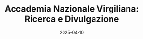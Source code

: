 ---
title: "Accademia Nazionale Virgiliana: Ricerca e Divulgazione"
collection: publications
category: writings
permalink: /files/accademianazionalevirgiliana.pdf
excerpt: 'Inevitabilmente, gli interessi dell’Accademia sono legati al territorio in cui opera ma vorrei che questa proposta non fosse limitata alle attività nel mantovano ma venisse intesa come modello estendibile...'
date: 2025-04-10
venue: "gttrcr"
paperurl: '/files/accademianazionalevirgiliana.pdf'
# slidesurl: 'http://example.com/slides.pdf'  # Slides not available
# bibtexurl: 'http://example.com/bibtex.bib'  # BibTeX not available
# citation: 'Gatti, R. (2024). &quot;From Doppler Effect to Black Hole.&quot; <i>gttrcr</i>. https://hal.science/hal-04699724/'
---